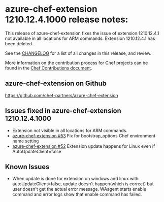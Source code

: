 <!---
This file is reset every time a new release is done. The contents of this file are for the currently unreleased version.

Example Note:

## Example Heading
Details about the thing that changed that needs to get included in the Release Notes in markdown.
-->

# azure-chef-extension 1210.12.4.1000 release notes:
This release of azure-chef-extension fixes the issue of extension 1210.12.4.1 not available in all locations for ARM commands. Extension 1210.12.4.1 has been deleted.

See the [CHANGELOG](https://github.com/chef-partners/azure-chef-extension/blob/master/CHANGELOG.md) for a list of all changes in this release, and review.

More information on the contribution process for Chef projects can be found in the [Chef Contributions document](https://docs.chef.io/community_contributions.html).

## azure-chef-extension on Github
https://github.com/chef-partners/azure-chef-extension

## Issues fixed in azure-chef-extension 1210.12.4.1000

* Extension not visible in all locations for ARM commands.
* [azure-chef-extension #53](https://github.com/chef-partners/azure-chef-extension/pull/53) Fix for bootstrap_options Chef environment name setting
* [azure-chef-extension #52](https://github.com/chef-partners/azure-chef-extension/pull/52) Extension update happens for Linux even if AutoUpdateClient=false

## Known Issues
* When update is done for extension on windows and linux with autoUpdateClient=false, update doesn't happen(which is correct) but user doesn't get the actual error message. WAagent starts enable command and error logs show that enable command has failed.
